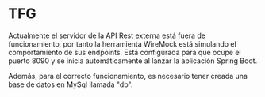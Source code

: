 # TFG
Actualmente el servidor de la API Rest externa está fuera de funcionamiento, por tanto la herramienta WireMock está simulando el comportamiento de sus endpoints. Está configurada para que ocupe el puerto 8090 y se inicia automáticamente al lanzar la aplicación Spring Boot.

Además, para el correcto funcionamiento, es necesario tener creada una base de datos en MySql llamada "db".
